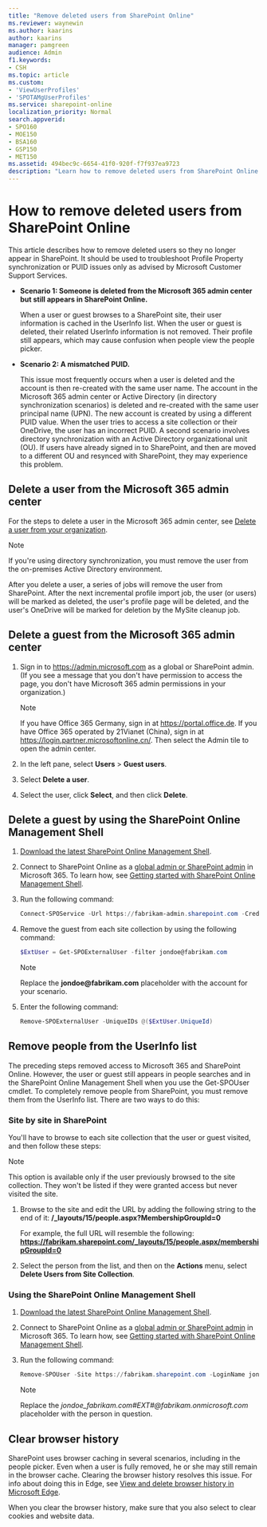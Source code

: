 ```yaml
---
title: "Remove deleted users from SharePoint Online"
ms.reviewer: waynewin
ms.author: kaarins
author: kaarins
manager: pamgreen
audience: Admin
f1.keywords:
- CSH
ms.topic: article
ms.custom:
- 'ViewUserProfiles'
- 'SPOTAMgUserProfiles'
ms.service: sharepoint-online
localization_priority: Normal
search.appverid:
- SPO160
- MOE150
- BSA160
- GSP150
- MET150
ms.assetid: 494bec9c-6654-41f0-920f-f7f937ea9723
description: "Learn how to remove deleted users from SharePoint Online in different scenarios."
---
```


# How to remove deleted users from SharePoint Online

This article describes how to remove deleted users so they no longer appear in SharePoint. It should be used to troubleshoot Profile Property synchronization or PUID issues only as advised by Microsoft Customer Support Services.

- **Scenario 1: Someone is deleted from the Microsoft 365 admin center but still appears in SharePoint Online.**
 
    When a user or guest browses to a SharePoint site, their user information is cached in the UserInfo list. When the user or guest is deleted, their related UserInfo information is not removed. Their profile still appears, which may cause confusion when people view the people picker.

- **Scenario 2: A mismatched PUID.**
 
    This issue most frequently occurs when a user is deleted and the account is then re-created with the same user name. The account in the Microsoft 365 admin center or Active Directory (in directory synchronization scenarios) is deleted and re-created with the same user principal name (UPN). The new account is created by using a different PUID value. When the user tries to access a site collection or their OneDrive, the user has an incorrect PUID. A second scenario involves directory synchronization with an Active Directory organizational unit (OU). If users have already signed in to SharePoint, and then are moved to a different OU and resynced with SharePoint, they may experience this problem.
 
## Delete a user from the Microsoft 365 admin center

For the steps to delete a user in the Microsoft 365 admin center, see [Delete a user from your organization](/office365/admin/add-users/delete-a-user).
 
> [!NOTE]
>   If you're using directory synchronization, you must remove the user from the on-premises Active Directory environment.

 After you delete a user, a series of jobs will remove the user from SharePoint. After the next incremental profile import job, the user (or users) will be marked as deleted, the user's profile page will be deleted, and the user's OneDrive will be marked for deletion by the MySite cleanup job.

## Delete a guest from the Microsoft 365 admin center

1. Sign in to https://admin.microsoft.com as a global or SharePoint admin. (If you see a message that you don't have permission to access the page, you don't have Microsoft 365 admin permissions in your organization.)
    
    > [!NOTE]
    > If you have Office 365 Germany, sign in at https://portal.office.de. If you have Office 365 operated by 21Vianet (China), sign in at https://login.partner.microsoftonline.cn/. Then select the Admin tile to open the admin center.  
    
2. In the left pane, select **Users** \> **Guest users**.

3. Select **Delete a user**.

4. Select the user, click **Select**, and then click **Delete**.
 
## Delete a guest by using the SharePoint Online Management Shell

1. [Download the latest SharePoint Online Management Shell](https://go.microsoft.com/fwlink/p/?LinkId=255251).
    
2. Connect to SharePoint Online as a [global admin or SharePoint admin](/sharepoint/sharepoint-admin-role) in Microsoft 365. To learn how, see [Getting started with SharePoint Online Management Shell](/powershell/sharepoint/sharepoint-online/connect-sharepoint-online).
    
3. Run the following command:
 
   ```PowerShell
   Connect-SPOService -Url https://fabrikam-admin.sharepoint.com -Credential $cred
   ```
4. Remove the guest from each site collection by using the following command:
 
   ```PowerShell
   $ExtUser = Get-SPOExternalUser -filter jondoe@fabrikam.com
   ```
   > [!NOTE]
   >  Replace the **jondoe\@fabrikam.com** placeholder with the account for your scenario.

5. Enter the following command:
 
   ```PowerShell
   Remove-SPOExternalUser -UniqueIDs @($ExtUser.UniqueId)
    ```

## Remove people from the UserInfo list

The preceding steps removed access to Microsoft 365 and SharePoint Online. However, the user or guest still appears in people searches and in the SharePoint Online Management Shell when you use the Get-SPOUser cmdlet. To completely remove people from SharePoint, you must remove them from the UserInfo list. There are two ways to do this:

### Site by site in SharePoint 

You'll have to browse to each site collection that the user or guest visited, and then follow these steps:
 
> [!NOTE]
>  This option is available only if the user previously browsed to the site collection. They won't be listed if they were granted access but never visited the site. 


1. Browse to the site and edit the URL by adding the following string to the end of it: **/_layouts/15/people.aspx?MembershipGroupId=0**
 
     For example, the full URL will resemble the following: **https://fabrikam.sharepoint.com/_layouts/15/people.aspx/membershipGroupId=0**

2. Select the person from the list, and then on the **Actions** menu, select **Delete Users from Site Collection**.
 
### Using the SharePoint Online Management Shell

1. [Download the latest SharePoint Online Management Shell](https://go.microsoft.com/fwlink/p/?LinkId=255251).
    
2. Connect to SharePoint Online as a [global admin or SharePoint admin](/sharepoint/sharepoint-admin-role) in Microsoft 365. To learn how, see [Getting started with SharePoint Online Management Shell](/powershell/sharepoint/sharepoint-online/connect-sharepoint-online).
    
3. Run the following command:

   ```PowerShell
   Remove-SPOUser -Site https://fabrikam.sharepoint.com -LoginName jondoe_fabrikam.com#EXT#@fabrikam.onmicrosoft.com
   ```
   > [!NOTE]
   >  Replace the _jondoe_fabrikam.com#EXT#@fabrikam.onmicrosoft.com_ placeholder with the person in question.  

## Clear browser history

SharePoint uses browser caching in several scenarios, including in the people picker. Even when a user is fully removed, he or she may still remain in the browser cache. Clearing the browser history resolves this issue. For info about doing this in Edge, see [View and delete browser history in Microsoft Edge](https://support.microsoft.com/help/10607/microsoft-edge-view-delete-browser-history).

When you clear the browser history, make sure that you also select to clear cookies and website data.




